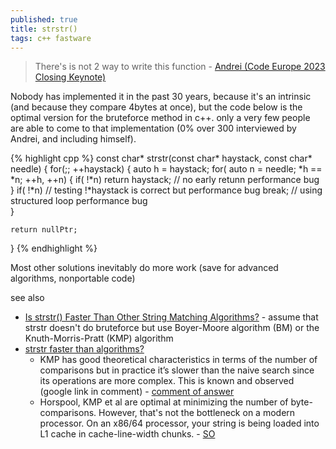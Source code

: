 ```yaml
---
published: true
title: strstr()
tags: c++ fastware
---
```

> There's is not 2 way to write this function - [Andrei (Code Europe 2023 Closing Keynote)](https://youtu.be/trGJsOcA4hY?feature=shared&t=1472)

Nobody has implemented it in the past 30 years, because it's an intrinsic (and because they compare 4bytes at once), but the code below is the optimal version for the bruteforce method in c++. 
only a very few people are able to come to that implementation (0% over 300 interviewed by Andrei, and including himself).

{% highlight cpp %}
const char* strstr(const char* haystack, const char* needle) {
	for(;; ++haystack) {
		auto h = haystack;
		for( auto n = needle; *h == *n; ++h, ++n) {
        	if( !*n) 
            	return haystack;	// no early retunn performance bug
		}
		if( !*n)		// testing !*haystack is correct but performance bug
        	break;		// using structured loop performance bug	
    }
    
    return nullPtr;
}
{% endhighlight %}

Most other solutions inevitably do more work (save for advanced algorithms, nonportable code)


see also
- [Is strstr() Faster Than Other String Matching Algorithms?](https://saturncloud.io/blog/is-strstr-faster-than-other-string-matching-algorithms/) - assume that strstr doesn't do bruteforce but use Boyer-Moore algorithm (BM) or the Knuth-Morris-Pratt (KMP) algorithm
- [strstr faster than algorithms?](https://stackoverflow.com/questions/7586990/strstr-faster-than-algorithms)
	-  KMP has good theoretical characteristics in terms of the number of comparisons but in practice it’s slower than the naive search since its operations are more complex. This is known and observed (google link in comment)  - [comment of answer](https://stackoverflow.com/a/7587069/51386)
	- Horspool, KMP et al are optimal at minimizing the number of byte-comparisons. However, that's not the bottleneck on a modern processor. On an x86/64 processor, your string is being loaded into L1 cache in cache-line-width chunks. - [SO](https://stackoverflow.com/a/7857815/51386)